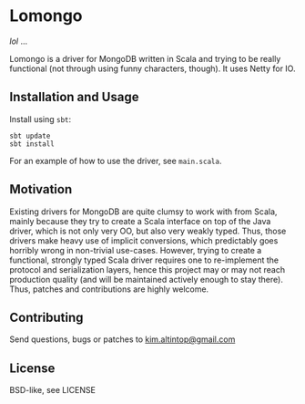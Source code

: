 # Lomongo

_lol_ ...

Lomongo is a driver for MongoDB written in Scala and trying to be really
functional (not through using funny characters, though). It uses Netty for IO.

## Installation and Usage

Install using `sbt`:

    sbt update
    sbt install

For an example of how to use the driver, see `main.scala`.

## Motivation

Existing drivers for MongoDB are quite clumsy to work with from Scala, mainly
because they try to create a Scala interface on top of the Java driver, which is
not only very OO, but also very weakly typed. Thus, those drivers make heavy
use of implicit conversions, which predictably goes horribly wrong in
non-trivial use-cases. However, trying to create a functional, strongly typed
Scala driver requires one to re-implement the protocol and serialization layers,
hence this project may or may not reach production quality (and will be maintained
actively enough to stay there). Thus, patches and contributions are highly
welcome.

## Contributing

Send questions, bugs or patches to kim.altintop@gmail.com

## License

BSD-like, see LICENSE
